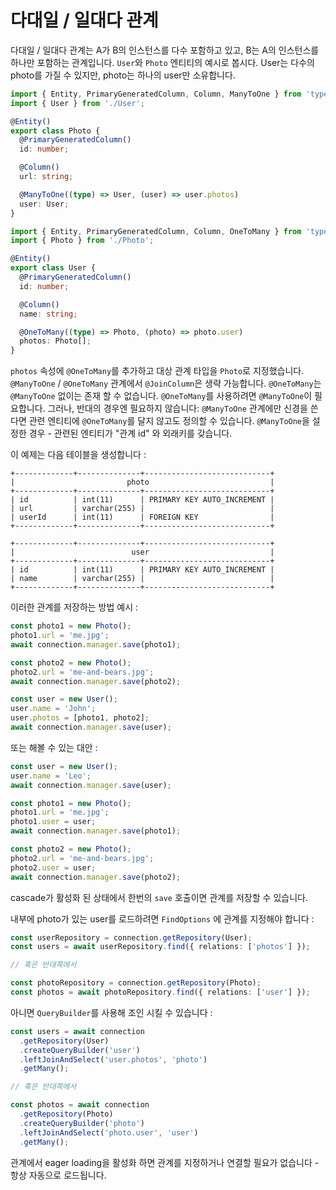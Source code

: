 # 다대일 / 일대다 관계

다대일 / 일대다 관계는 A가 B의 인스턴스를 다수 포함하고 있고, B는 A의 인스턴스를 하나만 포함하는 관계입니다. `User`와 `Photo` 엔티티의 예시로 봅시다. User는 다수의 photo를 가질 수 있지만, photo는 하나의 user만 소유합니다.

```typescript
import { Entity, PrimaryGeneratedColumn, Column, ManyToOne } from 'typeorm';
import { User } from './User';

@Entity()
export class Photo {
  @PrimaryGeneratedColumn()
  id: number;

  @Column()
  url: string;

  @ManyToOne((type) => User, (user) => user.photos)
  user: User;
}
```

```typescript
import { Entity, PrimaryGeneratedColumn, Column, OneToMany } from 'typeorm';
import { Photo } from './Photo';

@Entity()
export class User {
  @PrimaryGeneratedColumn()
  id: number;

  @Column()
  name: string;

  @OneToMany((type) => Photo, (photo) => photo.user)
  photos: Photo[];
}
```

`photos` 속성에 `@OneToMany`를 추가하고 대상 관계 타입을 `Photo`로 지정했습니다.
`@ManyToOne` / `@OneToMany` 관계에서 `@JoinColumn`은 생략 가능합니다. `@OneToMany`는 `@ManyToOne` 없이는 존재 할 수 없습니다. `@OneToMany`를 사용하려면 `@ManyToOne`이 필요합니다. 그러나, 반대의 경우엔 필요하지 않습니다: `@ManyToOne` 관계에만 신경을 쓴다면 관련 엔티티에 `@OneToMany`를 달지 않고도 정의할 수 있습니다. `@ManyToOne`을 설정한 경우 - 관련된 엔티티가 "관계 id" 와 외래키를 갖습니다.

이 예제는 다음 테이블을 생성합니다 :

```shell
+-------------+--------------+----------------------------+
|                         photo                           |
+-------------+--------------+----------------------------+
| id          | int(11)      | PRIMARY KEY AUTO_INCREMENT |
| url         | varchar(255) |                            |
| userId      | int(11)      | FOREIGN KEY                |
+-------------+--------------+----------------------------+

+-------------+--------------+----------------------------+
|                          user                           |
+-------------+--------------+----------------------------+
| id          | int(11)      | PRIMARY KEY AUTO_INCREMENT |
| name        | varchar(255) |                            |
+-------------+--------------+----------------------------+
```

이러한 관계를 저장하는 방법 예시 :

```typescript
const photo1 = new Photo();
photo1.url = 'me.jpg';
await connection.manager.save(photo1);

const photo2 = new Photo();
photo2.url = 'me-and-bears.jpg';
await connection.manager.save(photo2);

const user = new User();
user.name = 'John';
user.photos = [photo1, photo2];
await connection.manager.save(user);
```

또는 해볼 수 있는 대안 :

```typescript
const user = new User();
user.name = 'Leo';
await connection.manager.save(user);

const photo1 = new Photo();
photo1.url = 'me.jpg';
photo1.user = user;
await connection.manager.save(photo1);

const photo2 = new Photo();
photo2.url = 'me-and-bears.jpg';
photo2.user = user;
await connection.manager.save(photo2);
```

cascade가 활성화 된 상태에서 한번의 `save` 호출이면 관계를 저장할 수 있습니다.

내부에 photo가 있는 user를 로드하려면 `FindOptions` 에 관계를 지정해야 합니다 :

```typescript
const userRepository = connection.getRepository(User);
const users = await userRepository.find({ relations: ['photos'] });

// 혹은 반대쪽에서

const photoRepository = connection.getRepository(Photo);
const photos = await photoRepository.find({ relations: ['user'] });
```

아니면 `QueryBuilder`를 사용해 조인 시킬 수 있습니다 :

```typescript
const users = await connection
  .getRepository(User)
  .createQueryBuilder('user')
  .leftJoinAndSelect('user.photos', 'photo')
  .getMany();

// 혹은 반대쪽에서

const photos = await connection
  .getRepository(Photo)
  .createQueryBuilder('photo')
  .leftJoinAndSelect('photo.user', 'user')
  .getMany();
```

관계에서 eager loading을 활성화 하면 관계를 지정하거나 연결할 필요가 없습니다 - 항상 자동으로 로드됩니다.
